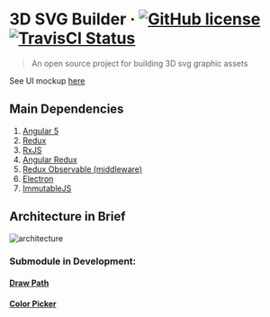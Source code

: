 # 3D SVG Builder &middot; [![GitHub license](https://img.shields.io/badge/license-MIT-blue.svg)](https://github.com/AlbertLucianto/3D-SVG-Editor/blob/master/LICENSE) [![TravisCI Status](https://travis-ci.org/AlbertLucianto/3D-SVG-Editor.svg?branch=master)](https://travis-ci.org/AlbertLucianto/3D-SVG-Editor)

> An open source project for building 3D svg graphic assets

See UI mockup [here](https://albertlucianto.github.io/3d-svg-builder-ui.pdf)

## Main Dependencies

1. [Angular 5](https://angular.io/)
2. [Redux](https://redux.js.org/)
3. [RxJS](http://reactivex.io/rxjs/)
4. [Angular Redux](https://github.com/angular-redux/store)
5. [Redux Observable (middleware)](https://redux-observable.js.org/)
6. [Electron](https://electronjs.org/)
7. [ImmutableJS](https://facebook.github.io/immutable-js/)

## Architecture in Brief

![architecture](https://albertlucianto.github.io/draw-path/draw-path-architecture.png)

### Submodule in Development:
#### [Draw Path](https://github.com/AlbertLucianto/draw-path)
#### [Color Picker](https://github.com/AlbertLucianto/color-picker)